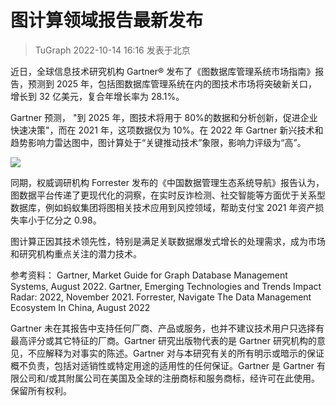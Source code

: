# 图计算领域报告最新发布

> TuGraph 2022-10-14 16:16 发表于北京

近日，全球信息技术研究机构 Gartner® 发布了《图数据库管理系统市场指南》报告，预测到 2025 年，包括图数据库管理系统在内的图技术市场将突破新关口，增长到 32 亿美元，复合年增长率为 28.1%。

Gartner 预测， "到 2025 年，图技术将用于 80%的数据和分析创新，促进企业快速决策"，而在 2021 年，这项数据仅为 10%。在 2022 年 Gartner 新兴技术和趋势影响力雷达图中，图计算处于“关键推动技术”象限，影响力评级为“高”。

![](https://mdn.alipayobjects.com/huamei_qcdryc/afts/img/A*R7wHRKxUks0AAAAAAAAAAAAADgOBAQ/original)

同期，权威调研机构 Forrester 发布的《中国数据管理生态系统导航》报告认为，图数据平台传递了更现代化的洞察，在实时反诈检测、社交智能等方面优于关系型数据库，例如蚂蚁集团将图相关技术应用到风控领域，帮助支付宝 2021 年资产损失率小于亿分之 0.98。

图计算正因其技术领先性，特别是满足关联数据爆发式增长的处理需求，成为市场和研究机构重点关注的潜力技术。

参考资料：
Gartner, Market Guide for Graph Database Management Systems, August 2022.
Gartner, Emerging Technologies and Trends Impact Radar: 2022, November 2021.
Forrester, Navigate The Data Management Ecosystem In China, August 2022

Gartner 未在其报告中支持任何厂商、产品或服务，也并不建议技术用户只选择有最高评分或其它特征的厂商。Gartner 研究出版物代表的是 Gartner 研究机构的意见，不应解释为对事实的陈述。Gartner 对与本研究有关的所有明示或暗示的保证概不负责，包括对适销性或特定用途的适用性的任何保证。Gartner 是 Gartner 有限公司和/或其附属公司在美国及全球的注册商标和服务商标，经许可在此使用。保留所有权利。
